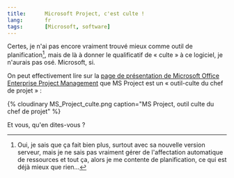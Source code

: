 ```yaml
---
title:      Microsoft Project, c'est culte !
lang:       fr
tags:       [Microsoft, software]
---
```


Certes, je n'ai pas encore vraiment trouvé mieux comme outil de planification[^1], mais de là à donner le qualificatif de « culte » à ce logiciel, je n'aurais pas osé. Microsoft, si.


[^1]: Oui, je sais que ça fait bien plus, surtout avec sa nouvelle version serveur, mais je ne sais pas vraiment gérer de l'affectation automatique de ressources et tout ça, alors je me contente de planification, ce qui est déjà mieux que rien...

On peut effectivement lire sur la [page de présentation de Microsoft Office Enterprise Project Management](http://www.microsoft.com/france/office/2007/solutions/epm/overview.mspx) que MS Project est un « outil-culte du chef de projet » :

{% cloudinary MS_Project_culte.png caption="MS Project, outil culte du chef de projet" %}


Et vous, qu'en dites-vous ?
